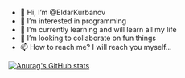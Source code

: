 - 👋 Hi, I’m @EldarKurbanov
- 👀 I’m interested in programming
- 🌱 I’m currently learning and will learn all my life
- 💞️ I’m looking to collaborate on fun things
- 📫 How to reach me? I will reach you myself...

[![Anurag's GitHub stats](https://github-readme-stats.vercel.app/api?username=EldarKurbanov)](https://github.com/anuraghazra/github-readme-stats)

<!---
EldarKurbanov/EldarKurbanov is a ✨ special ✨ repository because its `README.md` (this file) appears on your GitHub profile.
You can click the Preview link to take a look at your changes.
--->
